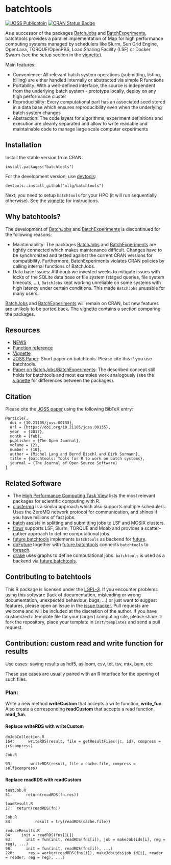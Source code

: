 # batchtools

[![JOSS Publicatoin](https://joss.theoj.org/papers/10.21105/joss.00135/status.svg)](https://doi.org/10.21105/joss.00135)
[![CRAN Status Badge](https://www.r-pkg.org/badges/version/batchtools)](https://cran.r-project.org/package=batchtools)

As a successor of the packages [BatchJobs](https://github.com/tudo-r/BatchJobs) and [BatchExperiments](https://github.com/tudo-r/Batchexperiments), batchtools provides a parallel implementation of Map for high performance computing systems managed by schedulers like Slurm, Sun Grid Engine, OpenLava, TORQUE/OpenPBS, Load Sharing Facility (LSF) or Docker Swarm (see the setup section in the [vignette](https://mllg.github.io/batchtools/articles/batchtools.html)).

Main features:
* Convenience: All relevant batch system operations (submitting, listing, killing) are either handled internally or abstracted via simple R functions
* Portability: With a well-defined interface, the source is independent from the underlying batch system - prototype locally, deploy on any high performance cluster
* Reproducibility: Every computational part has an associated seed stored in a data base which ensures reproducibility even when the underlying batch system changes
* Abstraction: The code layers for algorithms, experiment definitions and execution are cleanly separated and allow to write readable and maintainable code to manage large scale computer experiments


## Installation
Install the stable version from CRAN:
```{R}
install.packages("batchtools")
```
For the development version, use [devtools](https://cran.r-project.org/package=devtools):
```{R}
devtools::install_github("mllg/batchtools")
```

Next, you need to setup `batchtools` for your HPC (it will run sequentially otherwise).
See the [vignette](https://mllg.github.io/batchtools/articles/batchtools.html#setup) for instructions.

## Why batchtools?
The development of [BatchJobs](https://github.com/tudo-r/BatchJobs/) and [BatchExperiments](https://github.com/tudo-r/Batchexperiments) is discontinued for the following reasons:

* Maintainability: The packages [BatchJobs](https://github.com/tudo-r/BatchJobs/) and [BatchExperiments](https://github.com/tudo-r/Batchexperiments) are tightly connected which makes maintenance difficult. Changes have to be synchronized and tested against the current CRAN versions for compatibility. Furthermore, BatchExperiments violates CRAN policies by calling internal functions of BatchJobs.
* Data base issues: Although we invested weeks to mitigate issues with locks of the SQLite data base or file system (staged queries, file system timeouts, ...), `BatchJobs` kept working unreliable on some systems with high latency under certain conditions. This made `BatchJobs` unusable for many users.

[BatchJobs](https://github.com/tudo-r/BatchJobs/) and [BatchExperiments](https://github.com/tudo-r/Batchexperiments) will remain on CRAN, but new features are unlikely to be ported back.
The [vignette](https://mllg.github.io/batchtools/articles/batchtools.html#migration) contains a section comparing the packages.


## Resources
* [NEWS](https://mllg.github.io/batchtools/news/)
* [Function reference](https://mllg.github.io/batchtools/reference/)
* [Vignette](https://mllg.github.io/batchtools/articles/batchtools.html)
* [JOSS Paper](https://doi.org/10.21105/joss.00135): Short paper on batchtools. Please cite this if you use batchtools.
* [Paper on BatchJobs/BatchExperiments](https://www.jstatsoft.org/v64/i11): The described concept still holds for batchtools and most examples work analogously (see the [vignette](https://mllg.github.io/batchtools/articles/batchtools.html#migration) for differences between the packages).

## Citation
Please cite the [JOSS paper](https://doi.org/10.21105/joss.00135) using the following BibTeX entry:
```
@article{,
  doi = {10.21105/joss.00135},
  url = {https://doi.org/10.21105/joss.00135},
  year  = {2017},
  month = {feb},
  publisher = {The Open Journal},
  volume = {2},
  number = {10},
  author = {Michel Lang and Bernd Bischl and Dirk Surmann},
  title = {batchtools: Tools for R to work on batch systems},
  journal = {The Journal of Open Source Software}
}
```

## Related Software
* The [High Performance Computing Task View](https://cran.r-project.org/view=HighPerformanceComputing) lists the most relevant packages for scientific computing with R.
* [clustermq](https://cran.r-project.org/package=clustermq) is a similar approach which also supports multiple schedulers. Uses the ZeroMQ network protocol for communication, and shines if you have millions of fast jobs.
* [batch](https://cran.r-project.org/package=batch) assists in splitting and submitting jobs to LSF and MOSIX clusters.
* [flowr](https://cran.r-project.org/package=flowr) supports LSF, Slurm, TORQUE and Moab and provides a scatter-gather approach to define computational jobs.
* [future.batchtools](https://cran.r-project.org/package=future.batchtools) implements `batchtools` as backend for [future](https://cran.r-project.org/package=future.batchtools).
* [doFuture](https://cran.r-project.org/package=doFuture) together with [future.batchtools](https://cran.r-project.org/package=future.batchtools) connects `batchtools` to [foreach](https://cran.r-project.org/package=foreach).
* [drake](https://cran.r-project.org/package=drake) uses graphs to define computational jobs. `batchtools` is used as a backend via [future.batchtools](https://cran.r-project.org/package=future.batchtools).

## Contributing to batchtools
This R package is licensed under the [LGPL-3](https://www.gnu.org/licenses/lgpl-3.0.en.html).
If you encounter problems using this software (lack of documentation, misleading or wrong documentation, unexpected behaviour, bugs, ...) or just want to suggest features, please open an issue in the [issue tracker](https://github.com/mllg/batchtools/issues).
Pull requests are welcome and will be included at the discretion of the author.
If you have customized a template file for your (larger) computing site, please share it: fork the repository, place your template in `inst/templates` and send a pull request.

## Contribution: custom read and write function for results
Use cases: saving results as hdf5, as loom, csv, txt, tsv, mtx, bam, etc

These use cases are usually paired with an R interface for the opening of such files.

### Plan:
Write a new method **writeCustom** that accepts a write function, **write_fun**. Also create a corresponding **readCustom** that accepts a read function, **read_fun**.

#### Replace **writeRDS** with **writeCustom**
```
doJobCollection.R
164:      writeRDS(result, file = getResultFiles(jc, id), compress = jc$compress)
```
```
Job.R

93:        writeRDS(result, file = cache.file, compress = self$compress)
```

#### Replace **readRDS** with **readCustom**
```
testJob.R
51:      return(readRDS(fn.res))
```
```
loadResult.R
17:  return(readRDS(fn))
```
```
Job.R
84:          result = try(readRDS(cache.file))
```
```
reduceResults.R
84:    init = readRDS(fns[1L])
93:      init = fun(init, readRDS(fns[i]), job = makeJob(ids[i], reg = reg), ...)
98:      init = fun(init, readRDS(fns[i]), ...)
228:      res = worker(readRDS(fns[i]), makeJob(ids$job.id[i], reader = reader, reg = reg), ...)
```
